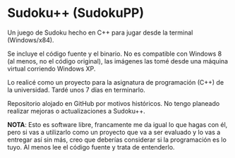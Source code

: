 # Sudoku++ (SudokuPP)

Un juego de Sudoku hecho en C++ para jugar desde la terminal (Windows/x84).

Se incluye el código fuente y el binario. No es compatible con Windows 8 (al menos, no el código original), las imágenes las tomé desde una máquina virtual corriendo Windows XP.

Lo realicé como un proyecto para la asignatura de programación (C++) de la universidad. Tardé unos 7 días en terminarlo.

Repositorio alojado en GitHub por motivos históricos. No tengo planeado realizar mejoras o actualizaciones a Sudoku++.

**NOTA**: Esto es software libre, francamente me da igual lo que hagas con él, pero si vas a utilizarlo como un proyecto que va a ser evaluado y lo vas a entregar así sin más, creo que deberías considerar si la programación es lo tuyo. Al menos lee el código fuente y trata de entenderlo.
